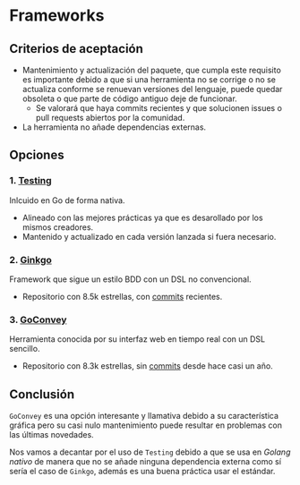 # Frameworks
## Criterios de aceptación
 - Mantenimiento y actualización del paquete, que cumpla este requisito es importante debido a que si una herramienta no se corrige o no se actualiza conforme se renuevan versiones del lenguaje, puede quedar obsoleta o que parte de código antiguo deje de funcionar.
    - Se valorará que haya commits recientes y que solucionen issues o pull requests abiertos por la comunidad.
- La herramienta no añade dependencias externas.

## Opciones
### 1. [Testing](https://pkg.go.dev/testing)
Inlcuido en Go de forma nativa.
- Alineado con las mejores prácticas ya que es desarollado por los mismos creadores.
- Mantenido y actualizado en cada versión lanzada si fuera necesario.

### 2. [Ginkgo](https://github.com/onsi/ginkgo)
Framework que sigue un estilo BDD con un DSL no convencional.
- Repositorio con 8.5k estrellas, con [commits](https://github.com/onsi/ginkgo/commits/master/) recientes.

### 3. [GoConvey](https://github.com/smartystreets/goconvey)
Herramienta conocida por su interfaz web en tiempo real con un DSL sencillo.
- Repositorio con 8.3k estrellas, sin [commits](https://github.com/smartystreets/goconvey/commits/master/) desde hace casi un año.

## Conclusión
`GoConvey` es una opción interesante y llamativa debido a su característica gráfica pero su casi nulo mantenimiento puede resultar en problemas con las últimas novedades.

Nos vamos a decantar por el uso de `Testing` debido a que se usa en *Golang nativo* de manera que no se añade ninguna dependencia externa como sí sería el caso de `Ginkgo`, además es una buena práctica usar el estándar.